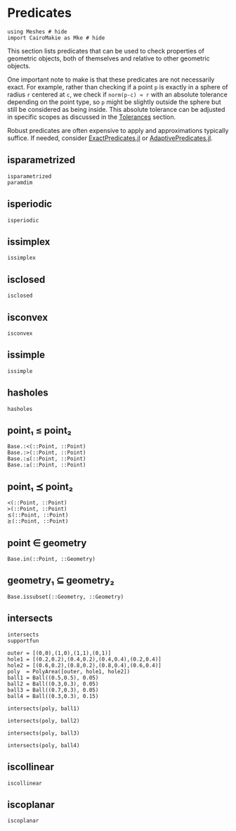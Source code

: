 # Predicates

```@example intersects
using Meshes # hide
import CairoMakie as Mke # hide
```

This section lists predicates that can be used to check properties of geometric
objects, both of themselves and relative to other geometric objects. 

One important note to make is that these predicates are not necessarily exact.
For example, rather than checking if a point `p` is exactly in a sphere of radius
`r` centered at `c`, we check if `norm(p-c) ≈ r` with an absolute tolerance depending
on the point type, so `p` might be slightly outside the sphere but still be considered
as being inside. This absolute tolerance can be adjusted in specific scopes as discussed
in the [Tolerances](tolerances.md) section.

Robust predicates are often expensive to apply and approximations typically suffice.
If needed, consider [ExactPredicates.jl](https://github.com/lairez/ExactPredicates.jl) or 
[AdaptivePredicates.jl](https://github.com/JuliaGeometry/AdaptivePredicates.jl).

## isparametrized

```@docs
isparametrized
paramdim
```

## isperiodic

```@docs
isperiodic
```

## issimplex

```@docs
issimplex
```

## isclosed

```@docs
isclosed
```

## isconvex

```@docs
isconvex
```

## issimple

```@docs
issimple
```

## hasholes

```@docs
hasholes
```

## point₁ ≤ point₂

```@docs
Base.:<(::Point, ::Point)
Base.:>(::Point, ::Point)
Base.:≤(::Point, ::Point)
Base.:≥(::Point, ::Point)
```

## point₁ ⪯ point₂

```@docs
≺(::Point, ::Point)
≻(::Point, ::Point)
⪯(::Point, ::Point)
⪰(::Point, ::Point)
```

## point ∈ geometry

```@docs
Base.in(::Point, ::Geometry)
```

## geometry₁ ⊆ geometry₂

```@docs
Base.issubset(::Geometry, ::Geometry)
```

## intersects

```@docs
intersects
supportfun
```

```@example intersects
outer = [(0,0),(1,0),(1,1),(0,1)]
hole1 = [(0.2,0.2),(0.4,0.2),(0.4,0.4),(0.2,0.4)]
hole2 = [(0.6,0.2),(0.8,0.2),(0.8,0.4),(0.6,0.4)]
poly  = PolyArea([outer, hole1, hole2])
ball1 = Ball((0.5,0.5), 0.05)
ball2 = Ball((0.3,0.3), 0.05)
ball3 = Ball((0.7,0.3), 0.05)
ball4 = Ball((0.3,0.3), 0.15)

intersects(poly, ball1)
```

```@example intersects
intersects(poly, ball2)
```

```@example intersects
intersects(poly, ball3)
```

```@example intersects
intersects(poly, ball4)
```

## iscollinear 

```@docs 
iscollinear 
``` 

## iscoplanar 

```@docs 
iscoplanar 
```
